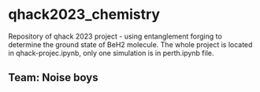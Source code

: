 # qhack2023_chemistry
Repository of qhack 2023 project - using entanglement forging to determine the ground state of BeH2 molecule. The whole project is located in qhack-projec.ipynb, only one simulation is in perth.ipynb file.

## Team: Noise boys
